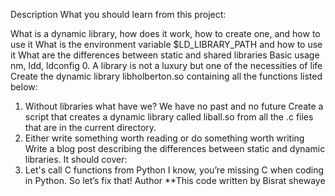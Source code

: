 Description
What you should learn from this project:

What is a dynamic library, how does it work, how to create one, and how to use it
What is the environment variable $LD_LIBRARY_PATH and how to use it
What are the differences between static and shared libraries
Basic usage nm, ldd, ldconfig
0. A library is not a luxury but one of the necessities of life
Create the dynamic library libholberton.so containing all the functions listed below:
1. Without libraries what have we? We have no past and no future
Create a script that creates a dynamic library called liball.so from all the .c files that are in the current directory.
2. Either write something worth reading or do something worth writing
Write a blog post describing the differences between static and dynamic libraries. It should cover:
3. Let's call C functions from Python
I know, you’re missing C when coding in Python. So let’s fix that!
Author
**This code written by Bisrat shewaye

